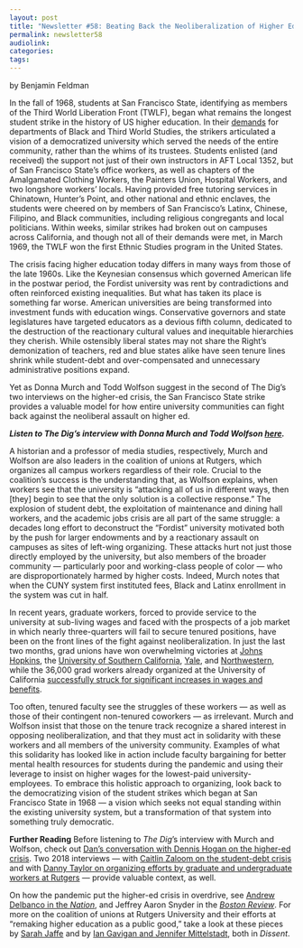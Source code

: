 ```yaml
---
layout: post
title: "Newsletter #58: Beating Back the Neoliberalization of Higher Ed, with Donna Murch and Todd Wolfson"
permalink: newsletter58
audiolink: 
categories: 
tags: 
---
```


by Benjamin Feldman

In the fall of 1968, students at San Francisco State, identifying as members of the Third World Liberation Front (TWLF), began what remains the longest student strike in the history of US higher education. In their [demands](https://diva.sfsu.edu/collections/strike/bundles/187994) for departments of Black and Third World Studies, the strikers articulated a vision of a democratized university which served the needs of the entire community, rather than the whims of its trustees. Students enlisted (and received) the support not just of their own instructors in AFT Local 1352, but of San Francisco State’s office workers, as well as chapters of the Amalgamated Clothing Workers, the Painters Union, Hospital Workers, and two longshore workers’ locals. Having provided free tutoring services in Chinatown, Hunter’s Point, and other national and ethnic enclaves, the students were cheered on by members of San Francisco’s Latinx, Chinese, Filipino, and Black communities, including religious congregants and local politicians. Within weeks, similar strikes had broken out on campuses across California, and though not all of their demands were met, in March 1969, the TWLF won the first Ethnic Studies program in the United States.

The crisis facing higher education today differs in many ways from those of the late 1960s. Like the Keynesian consensus which governed American life in the postwar period, the Fordist university was rent by contradictions and often reinforced existing inequalities. But what has taken its place is something far worse. American universities are being transformed into investment funds with education wings. Conservative governors and state legislatures have targeted educators as a devious fifth column, dedicated to the destruction of the reactionary cultural values and inequitable hierarchies they cherish. While ostensibly liberal states may not share the Right’s demonization of teachers, red and blue states alike have seen tenure lines shrink while student-debt and over-compensated and unnecessary administrative positions expand.

Yet as Donna Murch and Todd Wolfson suggest in the second of The Dig’s two interviews on the higher-ed crisis, the San Francisco State strike provides a valuable model for how entire university communities can fight back against the neoliberal assault on higher ed.

***Listen to The Dig’s interview with Donna Murch and Todd Wolfson [here](https://thedigradio.com/podcast/higher-ed-industrial-unionism-w-donna-murch-and-todd-wolfson).***

A historian and a professor of media studies, respectively, Murch and Wolfson are also leaders in the coalition of unions at Rutgers, which organizes all campus workers regardless of their role. Crucial to the coalition’s success is the understanding that, as Wolfson explains, when workers see that the university is “attacking all of us in different ways, then [they] begin to see that the only solution is a collective response.” The explosion of student debt, the exploitation of maintenance and dining hall workers, and the academic jobs crisis are all part of the same struggle: a decades long effort to deconstruct the “Fordist” university motivated both by the push for larger endowments and by a reactionary assault on campuses as sites of left-wing organizing. These attacks hurt not just those directly employed by the university, but also members of the broader community — particularly poor and working-class people of color — who are disproportionately harmed by higher costs. Indeed, Murch notes that when the CUNY system first instituted fees, Black and Latinx enrollment in the system was cut in half.

In recent years, graduate workers, forced to provide service to the university at sub-living wages and faced with the prospects of a job market in which nearly three-quarters will fail to secure tenured positions, have been on the front lines of the fight against neoliberalization. In just the last two months, grad unions have won overwhelming victories at [Johns Hopkins](https://hub.jhu.edu/2023/02/01/hopkins-phd-student-unionization-vote), the [University of Southern California](https://www.latimes.com/california/story/2023-02-17/usc-graduate-student-workers-vote-yes-to-unionization), [Yale](https://www.insidehighered.com/news/2023/01/11/yale-graduate-workers-form-union-after-decades-organizing#:~:text=Yale%20graduate%20assistants%20voted%20to%20form%20a%20union%20after%20decades%20of%20organizing.&text=Graduate%20student%20instructors%20and%20researchers,total%20were%20eligible%20to%20vote), and [Northwestern](https://news.northwestern.edu/stories/2023/01/northwestern-graduate-students-vote-to-unionize), while the 36,000 grad workers already organized at the University of California [successfully struck for significant increases in wages and benefits](https://www.latimes.com/california/story/2022-12-23/uc-grad-student-workers-ratify-labor-agreement-end-historic-strike-with-big-wage-gains).

Too often, tenured faculty see the struggles of these workers — as well as those of their contingent non-tenured coworkers — as irrelevant. Murch and Wolfson insist that those on the tenure track recognize a shared interest in opposing neoliberalization, and that they must act in solidarity with these workers and all members of the university community. Examples of what this solidarity has looked like in action include faculty bargaining for better mental health resources for students during the pandemic and using their leverage to insist on higher wages for the lowest-paid university-employees. To embrace this holistic approach to organizing, look back to the democratizing vision of the student strikes which began at San Francisco State in 1968 — a vision which seeks not equal standing within the existing university system, but a transformation of that system into something truly democratic.

**Further Reading**
Before listening to *The Dig*’s interview with Murch and Wolfson, check out [Dan’s conversation with Dennis Hogan on the higher-ed crisis](https://thedigradio.com/podcast/higher-ed-crisis-w-dennis-hogan). Two 2018 interviews — with [Caitlin Zaloom on the student-debt crisis](https://thedigradio.com/podcast/student-debt-capitalism) and with [Danny Taylor on organizing efforts by graduate and undergraduate workers at Rutgers](https://thedigradio.com/podcast/workers-rights-are-students-rights) — provide valuable context, as well.

On how the pandemic put the higher-ed crisis in overdrive, see [Andrew Delbanco in the *Nation*](https://www.thenation.com/article/society/american-universities-crisis), and Jeffrey Aaron Snyder in the [*Boston Review*](https://www.bostonreview.net/forum/higher-education-in-the-age-of-coronavirus). For more on the coalition of unions at Rutgers University and their efforts at “remaking higher education as a public good,” take a look at these pieces by [Sarah Jaffe](https://www.dissentmagazine.org/blog/injury-to-all-at-rutgers-university) and by [Ian Gavigan and Jennifer Mittelstadt](https://www.dissentmagazine.org/article/a-new-deal-for-eds-and-meds), both in *Dissent*.
